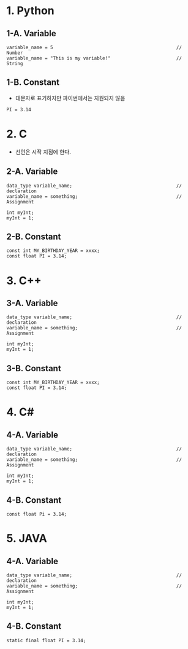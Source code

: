 # 1. Python

  ## 1-A. Variable
  ```
  variable_name = 5                                             // Number
  variable_name = "This is my variable!"                        // String
  ```

  ## 1-B. Constant
  - 대문자로 표기하지만 파이썬에서는 지원되지 않음 
  ```
  PI = 3.14
  ```


# 2. C
  - 선언은 시작 지점에 한다.
  
  ## 2-A. Variable
  ```
  data_type variable_name;                                      // declaration
  variable_name = something;                                    // Assignment
  
  int myInt;
  myInt = 1;
  ```
  
  ## 2-B. Constant
  ```
  const int MY_BIRTHDAY_YEAR = xxxx;
  const float PI = 3.14;
  ```

# 3. C++

  ## 3-A. Variable
  ```
  data_type variable_name;                                      // declaration
  variable_name = something;                                    // Assignment
  
  int myInt;
  myInt = 1;
  ```
  
  ## 3-B. Constant
  ```
  const int MY_BIRTHDAY_YEAR = xxxx;
  const float PI = 3.14;
  ```
  
# 4. C#

  ## 4-A. Variable
  ```
  data_type variable_name;                                      // declaration
  variable_name = something;                                    // Assignment
  
  int myInt;
  myInt = 1;
  ```
  
  ## 4-B. Constant
  ```
  const float Pi = 3.14;
  ```

# 5. JAVA

  ## 4-A. Variable
  ```
  data_type variable_name;                                      // declaration
  variable_name = something;                                    // Assignment
  
  int myInt;
  myInt = 1;
  ```
  
  ## 4-B. Constant
  ```
  static final float PI = 3.14;
  ```  

